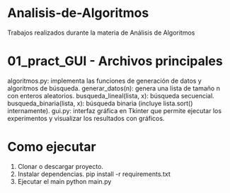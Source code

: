 # Analisis-de-Algoritmos
Trabajos realizados durante la materia de Análisis de Algoritmos
# 01_pract_GUI - Archivos principales

algoritmos.py: implementa las funciones de generación de datos y algoritmos de búsqueda.
  generar_datos(n): genera una lista de tamaño n con enteros aleatorios.
  busqueda_lineal(lista, x): búsqueda secuencial.
  busqueda_binaria(lista, x): búsqueda binaria (incluye lista.sort() internamente).
gui.py: interfaz gráfica en Tkinter que permite ejecutar los experimentos y visualizar los resultados con gráficos.

# Como ejecutar
1. Clonar o descargar proyecto.
2. Instalar dependencias.
   pip install -r requirements.txt
3. Ejecutar el main
   python main.py
